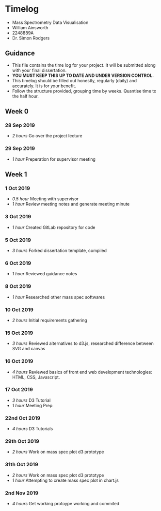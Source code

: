 # Timelog

* Mass Spectrometry Data Visualisation
* William Ainsworth
* 2248889A
* Dr. Simon Rodgers

## Guidance

* This file contains the time log for your project. It will be submitted along with your final dissertation.
* **YOU MUST KEEP THIS UP TO DATE AND UNDER VERSION CONTROL.**
* This timelog should be filled out honestly, regularly (daily) and accurately. It is for *your* benefit.
* Follow the structure provided, grouping time by weeks.  Quantise time to the half hour.

## Week 0

### 28 Sep 2019
* *2 hours* Go over the project lecture

### 29 Sep 2019
* *1 hour* Preperation for supervisor meeting

## Week 1

### 1 Oct 2019

* *0.5 hour* Meeting with supervisor
* *1 hour* Review meeting notes and generate meeting minute

### 3 Oct 2019

* *1 hour* Created GitLab repository for code

### 5 Oct 2019
* *3 hours* Forked dissertation template, compiled 

### 6 Oct 2019
* *1 hour* Reviewed guidance notes

### 8 Oct 2019
* *1 hour* Researched other mass spec softwares

### 10 Oct 2019
* *2 hours* Initial requirements gathering

### 15 Oct 2019
* *3 hours* Reviewed alternatives to d3.js, researched difference between SVG and canvas

### 16 Oct 2019
* *4 hours* Reviewed basics of front end web development technologies: HTML, CSS, Javascript.

### 17 Oct 2019
* *3 hours* D3 Tutorial
* *1 hour* Meeting Prep

### 22nd Oct 2019
* *4 hours* D3 Tutorials

### 29th Oct 2019
* *2 hours* Work on mass spec plot d3 prototype

### 31th Oct 2019
* *2 hours* Work on mass spec plot d3 prototype
* *1 hour* Attempting to create mass spec plot in chart.js

### 2nd Nov 2019
* *4 hours* Get working protoype working and commited 
